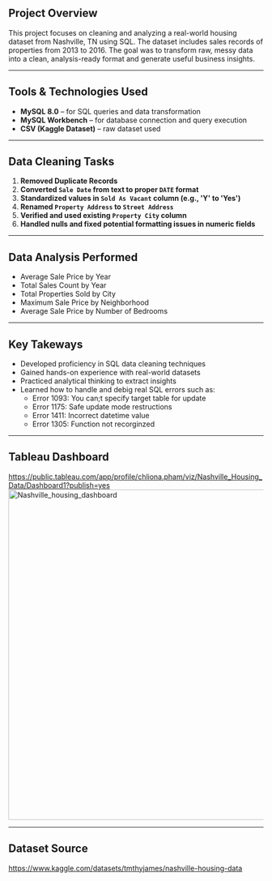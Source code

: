 ## Project Overview
This project focuses on cleaning and analyzing a real-world housing dataset from Nashville, TN using SQL. The dataset includes sales records of properties from 2013 to 2016. The goal was to transform raw, messy data into a clean, analysis-ready format and generate useful business insights.

---

## Tools & Technologies Used
- **MySQL 8.0** – for SQL queries and data transformation
- **MySQL Workbench** – for database connection and query execution
- **CSV (Kaggle Dataset)** – raw dataset used

---

## Data Cleaning Tasks
1. **Removed Duplicate Records**
2. **Converted `Sale Date` from text to proper `DATE` format**
3. **Standardized values in `Sold As Vacant` column (e.g., 'Y' to 'Yes')**
4. **Renamed `Property Address` to `Street Address`**
5. **Verified and used existing `Property City` column**
6. **Handled nulls and fixed potential formatting issues in numeric fields**

---

## Data Analysis Performed
- Average Sale Price by Year
- Total Sales Count by Year
- Total Properties Sold by City
- Maximum Sale Price by Neighborhood
- Average Sale Price by Number of Bedrooms

---

## Key Takeways
- Developed proficiency in SQL data cleaning techniques
- Gained hands-on experience with real-world datasets
- Practiced analytical thinking to extract insights
- Learned how to handle and debig real SQL errors such as:
    - Error 1093: You can;t specify target table for update
    - Error 1175: Safe update mode restructions
    - Error 1411: Incorrect datetime value
    - Error 1305: Function not recorginzed

---

## Tableau Dashboard
https://public.tableau.com/app/profile/chliona.pham/viz/Nashville_Housing_Data/Dashboard1?publish=yes
<img width="652" alt="Nashville_housing_dashboard" src="https://github.com/user-attachments/assets/4c67f975-2f2d-4ac1-b0a1-845f4ed8ad57" />

---

## Dataset Source 
https://www.kaggle.com/datasets/tmthyjames/nashville-housing-data


